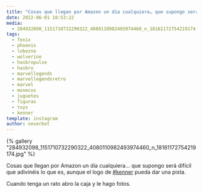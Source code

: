 ```yaml
---
title: "Cosas que llegan por Amazon un día cualquiera… que supongo será difícil que adivinéis lo que es, aunque el logo de #kenner pueda dar una pista"
date: 2022-06-01 18:53:22
media: 
  - 284932098_1151710732290322_4080110982493974460_n_18161172754219174.jpg
tags: 
  - fenix
  - phoenix
  - lobezno
  - wolverine
  - hasbropulse
  - hasbro
  - marvellegends
  - marvellegendsretro
  - marvel
  - monecos
  - juguetes
  - figuras
  - toys
  - kenner
template: instagram
author: neverbot
---
```


{% gallery "284932098_1151710732290322_4080110982493974460_n_18161172754219174.jpg" %}

Cosas que llegan por Amazon un día cualquiera… que supongo será difícil que adivinéis lo que es, aunque el logo de [#kenner](/tags/kenner) pueda dar una pista.

Cuando tenga un rato abro la caja y le hago fotos.
